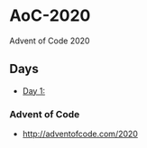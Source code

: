 # AoC-2020

Advent of Code 2020

## Days

- [Day 1: ](day_01/)


### Advent of Code
- http://adventofcode.com/2020